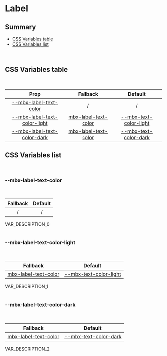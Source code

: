 # Label

## Summary

- [CSS Variables table](#css-variables-table)
- [CSS Variables list](#css-variables-list)

<br>

## CSS Variables table

<br>

| <div style='text-align:center;margin:auto;'>Prop</div>                                                        | <div style='text-align:center;margin:auto;'>Fallback</div>                                      | <div style='text-align:center;margin:auto;'>Default</div>                                                                 |
| ------------------------------------------------------------------------------------------------------------- | ----------------------------------------------------------------------------------------------- | ------------------------------------------------------------------------------------------------------------------------- |
| <div style='text-align:center;margin:auto;'>[--mbx-label-text-color](#mbx-label-text-color)</div>             | <div style='text-align:center;margin:auto;'>/</div>                                             | <div style='text-align:center;margin:auto;'>/</div>                                                                       |
| <div style='text-align:center;margin:auto;'>[--mbx-label-text-color-light](#mbx-label-text-color-light)</div> | <div style='text-align:center;margin:auto;'>[mbx-label-text-color](#mbx-label-text-color)</div> | <div style='text-align:center;margin:auto;'>[--mbx-text-color-light](../../../global/index.md#mbx-text-color-light)</div> |
| <div style='text-align:center;margin:auto;'>[--mbx-label-text-color-dark](#mbx-label-text-color-dark)</div>   | <div style='text-align:center;margin:auto;'>[mbx-label-text-color](#mbx-label-text-color)</div> | <div style='text-align:center;margin:auto;'>[--mbx-text-color-dark](../../../global/index.md#mbx-text-color-dark)</div>   |

## CSS Variables list

<br>

### --mbx-label-text-color

<br>

| <div style='text-align:center;margin:auto;'>Fallback</div> | <div style='text-align:center;margin:auto;'>Default</div> |
| ---------------------------------------------------------- | --------------------------------------------------------- |
| <div style='text-align:center;margin:auto;'>/</div>        | <div style='text-align:center;margin:auto;'>/</div>       |

VAR_DESCRIPTION_0<br><br>

### --mbx-label-text-color-light

<br>

| <div style='text-align:center;margin:auto;'>Fallback</div>                                      | <div style='text-align:center;margin:auto;'>Default</div>                                                                 |
| ----------------------------------------------------------------------------------------------- | ------------------------------------------------------------------------------------------------------------------------- |
| <div style='text-align:center;margin:auto;'>[mbx-label-text-color](#mbx-label-text-color)</div> | <div style='text-align:center;margin:auto;'>[--mbx-text-color-light](../../../global/index.md#mbx-text-color-light)</div> |

VAR_DESCRIPTION_1<br><br>

### --mbx-label-text-color-dark

<br>

| <div style='text-align:center;margin:auto;'>Fallback</div>                                      | <div style='text-align:center;margin:auto;'>Default</div>                                                               |
| ----------------------------------------------------------------------------------------------- | ----------------------------------------------------------------------------------------------------------------------- |
| <div style='text-align:center;margin:auto;'>[mbx-label-text-color](#mbx-label-text-color)</div> | <div style='text-align:center;margin:auto;'>[--mbx-text-color-dark](../../../global/index.md#mbx-text-color-dark)</div> |

VAR_DESCRIPTION_2<br><br>
